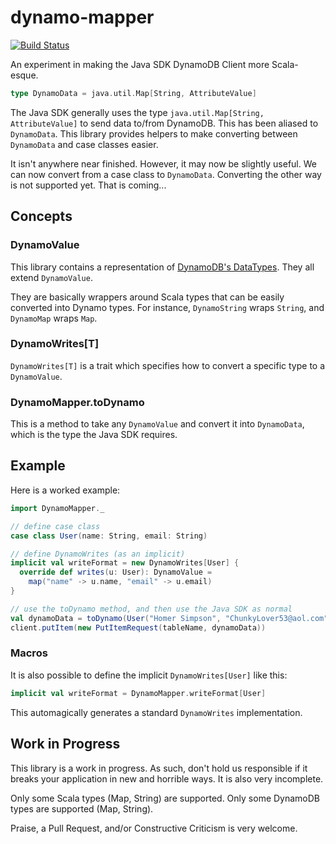# dynamo-mapper

[![Build Status](https://travis-ci.org/NET-A-PORTER/dynamo-mapper.svg)](https://travis-ci.org/NET-A-PORTER/dynamo-mapper)

An experiment in making the Java SDK DynamoDB Client more Scala-esque.

```scala
type DynamoData = java.util.Map[String, AttributeValue]
```

The Java SDK generally uses the type `java.util.Map[String, AttributeValue]` to send data to/from DynamoDB. This has been aliased to `DynamoData`. This library provides helpers to make converting between `DynamoData` and case classes easier.

It isn't anywhere near finished. However, it may now be slightly useful. We can now convert from a case class to `DynamoData`. Converting the other way is not supported yet. That is coming...

## Concepts

### DynamoValue
This library contains a representation of [DynamoDB's DataTypes](http://docs.aws.amazon.com/amazondynamodb/latest/developerguide/DataModel.html#DataModel.DataTypes). They all extend `DynamoValue`.

They are basically wrappers around Scala types that can be easily converted into Dynamo types. For instance, `DynamoString` wraps `String`, and `DynamoMap` wraps `Map`.

### DynamoWrites[T]

`DynamoWrites[T]` is a trait which specifies how to convert a specific type to a `DynamoValue`.

### DynamoMapper.toDynamo

This is a method to take any `DynamoValue` and convert it into `DynamoData`, which is the type the Java SDK requires.

## Example

Here is a worked example:

```scala
import DynamoMapper._

// define case class
case class User(name: String, email: String)

// define DynamoWrites (as an implicit)
implicit val writeFormat = new DynamoWrites[User] {
  override def writes(u: User): DynamoValue =
    map("name" -> u.name, "email" -> u.email)
}

// use the toDynamo method, and then use the Java SDK as normal
val dynamoData = toDynamo(User("Homer Simpson", "ChunkyLover53@aol.com"))
client.putItem(new PutItemRequest(tableName, dynamoData))
```

### Macros

It is also possible to define the implicit `DynamoWrites[User]` like this:

```scala
implicit val writeFormat = DynamoMapper.writeFormat[User]
```

This automagically generates a standard `DynamoWrites` implementation. 

## Work in Progress

This library is a work in progress. As such, don't hold us responsible if it breaks your application in new and horrible ways. It is also very incomplete.

Only some Scala types (Map, String) are supported. Only some DynamoDB types are supported (Map, String).

Praise, a Pull Request, and/or Constructive Criticism is very welcome.

